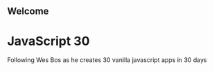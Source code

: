 ## Welcome ##

# JavaScript 30 

Following Wes Bos as he creates 30 vanilla javascript apps in 30 days
